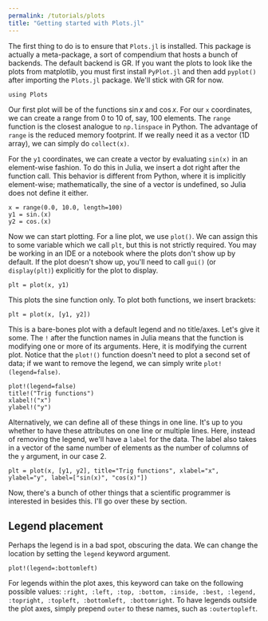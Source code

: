 ```yaml
---
permalink: /tutorials/plots
title: "Getting started with Plots.jl"
---
```


The first thing to do is to ensure that `Plots.jl` is installed.
This package is actually a meta-package, a sort of compendium that hosts a bunch of backends.
The default backend is GR. If you want the plots to look like the plots from matplotlib, you must
first install `PyPlot.jl` and then add `pyplot()` after importing the `Plots.jl` package. We'll
stick with GR for now.

```
using Plots
```

Our first plot will be of the functions $\sin x$ and $\cos x$.
For our `x` coordinates, we can create a range from 0 to 10 of, say, 100 elements. The `range` function
is the closest analogue to `np.linspace` in Python. The advantage of `range` is the reduced memory
footprint. If we really need it as a vector (1D array), we can simply do `collect(x)`.

For the `y1` coordinates, we can create a vector by evaluating `sin(x)` in an element-wise fashion. 
To do this in Julia, we insert a dot right after the function call. 
This behavior is different from Python, where it is implicitly element-wise; mathematically, the sine 
of a vector is undefined, so Julia does not define it either.

```
x = range(0.0, 10.0, length=100)
y1 = sin.(x)
y2 = cos.(x)
```

Now we can start plotting. For a line plot, we use `plot()`. We can assign this to some variable which 
we call `plt`, but this is not strictly required. You may be working in an IDE or a notebook where the 
plots don't show up by default. If the plot doesn't show up, you'll need to call `gui()` (or `display(plt)`) 
explicitly for the plot to display.

```
plt = plot(x, y1)
```

This plots the sine function only. To plot both functions, we insert brackets:

```
plt = plot(x, [y1, y2])
```

This is a bare-bones plot with a default legend and no title/axes. Let's give it some. The `!` after the
function names in Julia means that the function is modifying one or more of its arguments. Here, it is
modifying the current plot. Notice that the `plot!()` function doesn't need to plot a second set of data;
if we want to remove the legend, we can simply write `plot!(legend=false)`.

```
plot!(legend=false)
title!("Trig functions")
xlabel!("x")
ylabel!("y")
```

Alternatively, we can define all of these things in one line. It's up to you whether to have these attributes 
on one line or multiple lines. 
Here, instead of removing the legend, we'll have a `label` for the data. The label also takes in a vector of 
the same number of elements as the number of columns of the `y` argument, in our case 2.

```
plt = plot(x, [y1, y2], title="Trig functions", xlabel="x", ylabel="y", label=["sin(x)", "cos(x)"])
```

Now, there's a bunch of other things that a scientific programmer is interested in besides this. I'll
go over these by section.

## Legend placement 
Perhaps the legend is in a bad spot, obscuring the data. We can change the location by setting the 
`legend` keyword argument.

```
plot!(legend=:bottomleft)
```

For legends within the plot axes, this keyword can take on the following possible values:
`:right, :left, :top, :bottom, :inside, :best, :legend, :topright, :topleft, :bottomleft, :bottomright`.
To have legends outside the plot axes, simply prepend `outer` to these names, such as `:outertopleft`.


